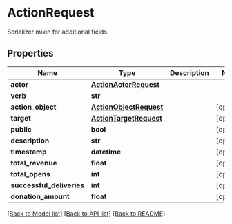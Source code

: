 # ActionRequest

Serializer mixin for additional fields.
## Properties
Name | Type | Description | Notes
------------ | ------------- | ------------- | -------------
**actor** | [**ActionActorRequest**](ActionActorRequest.md) |  | 
**verb** | **str** |  | 
**action_object** | [**ActionObjectRequest**](ActionObjectRequest.md) |  | [optional] 
**target** | [**ActionTargetRequest**](ActionTargetRequest.md) |  | [optional] 
**public** | **bool** |  | [optional] 
**description** | **str** |  | [optional] 
**timestamp** | **datetime** |  | [optional] 
**total_revenue** | **float** |  | [optional] 
**total_opens** | **int** |  | [optional] 
**successful_deliveries** | **int** |  | [optional] 
**donation_amount** | **float** |  | [optional] 

[[Back to Model list]](../README.md#documentation-for-models) [[Back to API list]](../README.md#documentation-for-api-endpoints) [[Back to README]](../README.md)


